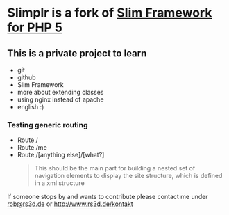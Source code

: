 # Slimplr is a fork of [Slim Framework for PHP 5](http://www.slimframework.com)

## This is a private project to learn

* git
* github
* Slim Framework
* more about extending classes
* using nginx instead of apache
* english :)



### Testing generic routing
* Route /
* Route /me
* Route /[anything else]/[what?]
	> This should be the main part for building a nested set of navigation elements to display the site structure, which is defined in a xml structure


If someone stops by and wants to contribute please contact me under <rob@rs3d.de> or http://www.rs3d.de/kontakt
